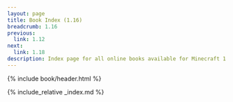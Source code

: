 ```yaml
---
layout: page
title: Book Index (1.16)
breadcrumb: 1.16
previous:
  link: 1.12
next:
  link: 1.18
description: Index page for all online books available for Minecraft 1.16.5.
---
```

{% include book/header.html %}

{% include_relative _index.md %}